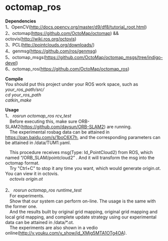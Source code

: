octomap_ros
===========
<b>Dependencies</b><br/>
1、OpenCV(http://docs.opencv.org/master/d9/df8/tutorial_root.html)<br/>
2、octomap(https://github.com/OctoMap/octomap) && octovis(http://wiki.ros.org/octovis)<br/>
3、PCL(http://pointclouds.org/downloads/)<br/>
4、genmsg(https://github.com/ros/genmsg)<br/>
5、octomap_msgs(https://github.com/OctoMap/octomap_msgs/tree/indigo-devel)<br/>
6、octomap_ros(https://github.com/OctoMap/octomap_ros)<br/>

<b>Compile</b><br/>
You should put this project under your ROS work space, such as <i>your_ros_path/src/</i><br/>
<i>cd your_ros_path</i><br/>
<i>catkin_make</i><br/>

<b>Usage</b><br/>
1、 <i>rosrun octomap_ros rcv_test</i><br/>
&ensp;&ensp;Before executing this, make sure ORB-SLAM2(https://github.com/daysun/ORB-SLAM2) are running.<br/>
&ensp;&ensp;The experimental rosbag data can be attained in https://pan.baidu.com/s/1boC6X7h, and the corresponding parameters can be attained in /data/TUM1.yaml.<br/>

&ensp;&ensp;This procedure receives msg(Type: Id_PointCloud2) from ROS, which named “/ORB_SLAM/pointcloud2” . And it will transform the msg into the octomap format.<br/>
&ensp;&ensp;Try "Ctrl+C" to stop it any time you want, which would generate origin.ot. You can view it in octovis.<br/>
&ensp;&ensp;<i>octovis  origin.ot</i><br/><br/>
2、 <i>rosrun octomap_ros runtime_test</i><br/>
&ensp;&ensp;For experiments.<br/>
&ensp;&ensp;Show that our system can perform on-line. The usage is the same with the former one.<br/>
&ensp;&ensp;And the results built by original grid mapping, original grid mapping and local grid mapping, and complete update strategy using our experimental data can be attained in /data/*.ot.<br/>
&ensp;&ensp;The experiments are also shown in a vedio online(http://v.youku.com/v_show/id_XMjg5MTA1OTg4OA).<br/>
